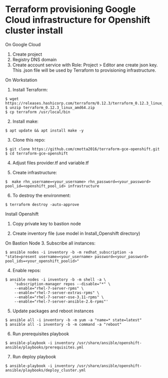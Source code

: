 # Terraform provisioning Google Cloud infrastructure for Openshift cluster install
On Google Cloud
1. Create project
2. Registry DNS domain
3. Create account service with Role: Project > Editor ane create json key.
This .json file will be used by Terraform to provisioning infrastructure.

On Workstation
1. Install Terraform:
```
$ wget https://releases.hashicorp.com/terraform/0.12.3/terraform_0.12.3_linux_amd64.zip 
$ unzip terraform_0.12.3_linux_amd64.zip 
$ cp terraform /usr/local/bin
```

2. Install make:
```
$ apt update && apt install make -y
```

3. Clone this repo:
```
$ git clone https://github.com/cmotta2016/terraform-gce-openshift.git 
$ cd terraform-gce-openshift
```

4. Adjust files provider.tf and variable.tf

5. Create infrastructure:
```
$  make rhn_username=<your_username> rhn_password=<your_password> pool_id=<openshift_pool_id> infrastructure
```

6. To destroy the environment:
```
$ terraform destroy -auto-approve
```

Install Openshift
1. Copy private key to bastion node

2. Create inventory file (use model in Install_Openshift directory)

On Bastion Node
3. Subscribe all instances:
```
$ ansible nodes -i inventory -b -m redhat_subscription -a "state=present username=<your_username> password=<your_password> pool_ids=<your_openshift_poolid>" 
```

4. Enable repos:
```
$ ansible nodes -i inventory -b -m shell -a \
    'subscription-manager repos --disable="*" \
    --enable="rhel-7-server-rpms" \
    --enable="rhel-7-server-extras-rpms" \
    --enable="rhel-7-server-ose-3.11-rpms" \
    --enable="rhel-7-server-ansible-2.6-rpms"'
```

5. Update packages and reboot instances
```
$ ansible all -i inventory -b -m yum -a "name=* state=latest"
$ ansible all -i inventory -b -m command -a "reboot"
```

6. Run prerequisites playbook
```
$ ansible-playbook -i inventory /usr/share/ansible/openshift-ansible/playbooks/prerequisites.yml
```

7. Run deploy playbook
```
$ ansible-playbook -i inventory /usr/share/ansible/openshift-ansible/playbooks/deploy_cluster.yml
```
